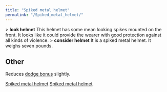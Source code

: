```yaml
---
title: "Spiked metal helmet"
permalink: "/Spiked_metal_helmet/"
---
```


\> **look helmet**
This helmet has some mean looking spikes mounted on the front. It
looks
like it could provide the wearer with good protection against all
kinds
of violence.
\> **consider helmet**
It is a spiked metal helmet.
It weighs seven pounds.

## Other

Reduces [dodge bonus](dodge_bonus "wikilink") slightly.

[Spiked metal helmet](Category:_Metal_equipment "wikilink") [Spiked
metal helmet](Category:_Head_items "wikilink")